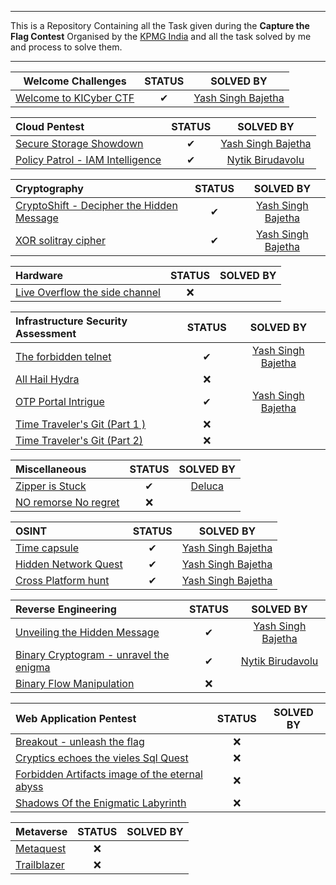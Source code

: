 <hr>

This is a Repository Containing all the Task given during the **Capture the Flag Contest** Organised by the [KPMG India](https://kicyber.ctfd.io/) and all the task solved by me and process to solve them.
<hr>

|                    Welcome Challenges                     | STATUS | SOLVED BY |
|:---------------------------------------------------------:|:------:|:---------:|
| [Welcome to KICyber CTF](Welcome%20to%20KICyber%20CTF.md) |   ✔    | [Yash Singh Bajetha](https://github.com/ikshvaku01/)|

|                       Cloud Pentest                       | STATUS | SOLVED BY |
|:----------------------------------------------------------|:------:|:---------:|
| [Secure Storage Showdown](Secure%20Storage%20Showdown.md) |     ✔   |[Yash Singh Bajetha](https://github.com/ikshvaku01/)|
| [Policy Patrol - IAM Intelligence](Policy%20Patrol%20-%20IAM%20Intelligence.md)     |  ✔  | [Nytik Birudavolu](https://github.com/iamnytik) |

|        Cryptography                       | STATUS | SOLVED BY |
|:------------------------------------------|:------:|:--------:|
| [CryptoShift - Decipher the Hidden Message](CryptoShift%20-%20Decipher%20the%20Hidden%20Message.md) |   ✔    | [Yash Singh Bajetha](https://github.com/ikshvaku01/)|
| [XOR solitray cipher](XOR%20solitray%20cipher.md)                       |   ✔    |[Yash Singh Bajetha](https://github.com/ikshvaku01/)|

| Hardware | STATUS |  SOLVED BY |
|:---------|:------:|:---------:|
| [Live Overflow the side channel](Live%20Overflow%20the%20side%20channel.md)     | ❌  |  |

|                     Infrastructure Security Assessment                      | STATUS | SOLVED BY |
|:----------------------------------------------------------------------------|:------:|:---------:|
|             [The forbidden telnet](The%20forbidden%20telnet.md)             |   ✔    | [Yash Singh Bajetha](https://github.com/ikshvaku01/)   |
|                   [All Hail Hydra](All%20Hail%20Hydra.md)                   |   ❌   |    |
|              [OTP Portal Intrigue](OTP%20Portal%20Intrigue.md)              |   ✔    | [Yash Singh Bajetha](https://github.com/ikshvaku01/)   |
| [Time Traveler's Git (Part 1 )](Time%20Traveler's%20Git%20(Part%201%20).md) |   ❌   |    |
|   [Time Traveler's Git (Part 2)](Time%20Traveler's%20Git%20(Part%202).md)   |   ❌   |    |

|                     Miscellaneous                     | STATUS | SOLVED BY |
|:------------------------------------------------------|:------:|:--------:|
|       [Zipper is Stuck](Zipper%20is%20Stuck.md)       |   ✔   | [Deluca](https://github.com/Ying-Delusion)   |
| [NO remorse No regret](NO%20remorse%20No%20regret.md) |   ❌   |    |

| OSINT | STATUS | SOLVED BY |
|:-----|:------:|:----------:|
|[Time capsule](Time%20capsule.md)  |  ✔    |  [Yash Singh Bajetha](https://github.com/ikshvaku01/)  |
|[Hidden Network Quest](Hidden%20Network%20Quest.md)| ✔ | [Yash Singh Bajetha](https://github.com/ikshvaku01/)  |
|[Cross Platform hunt](Cross%20Platform%20hunt.md) |  ✔   |  [Yash Singh Bajetha](https://github.com/ikshvaku01/)  |

|                                      Reverse Engineering                                      | STATUS | SOLVED BY |
|:----------------------------------------------------------------------------------------------|:------:|:-----:|
|             [Unveiling the Hidden Message](Unveiling%20the%20Hidden%20Message.md)             | ✔      |   [Yash Singh Bajetha](https://github.com/ikshvaku01/) |
| [Binary Cryptogram - unravel the enigma](Binary%20Cryptogram%20-%20unravel%20the%20enigma.md) | ✔     |   [Nytik Birudavolu](https://github.com/iamnytik)  |
|                  [Binary Flow Manipulation](Binary%20Flow%20Manipulation.md)                  | ❌     |    |

| Web Application Pentest                         | STATUS | SOLVED BY |
|:------------------------------------------------|:------:|:---------:|
| [Breakout - unleash the flag](Breakout%20-%20unleash%20the%20flag.md)                     |   ❌  |      |
| [Cryptics echoes the vieles Sql Quest](Cryptics%20echoes%20the%20vieles%20Sql%20Quest.md) |   ❌  |      |
| [Forbidden Artifacts image of the eternal abyss](Forbidden%20Artifacts%20image%20of%20the%20eternal%20abyss.md)  |   ❌  |       |
| [Shadows Of the Enigmatic Labyrinth](Shadows%20Of%20the%20Enigmatic%20Labyrinth.md)|   ❌  |         |

|  Metaverse  | STATUS | SOLVED BY |
|:------------|:------:|:---------:|
| [Metaquest](Metaquest.md)   |   ❌   |   |
| [Trailblazer](Trailblazer.md) |   ❌   |    |

